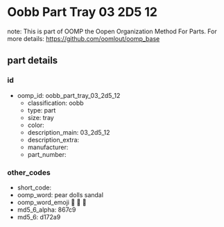 # Oobb Part Tray 03 2D5 12  

note: This is part of OOMP the Oopen Organization Method For Parts. For more details: https://github.com/oomlout/oomp_base

##  part details





### id
* oomp_id: oobb_part_tray_03_2d5_12
  * classification: oobb
  * type: part
  * size: tray
  * color: 
  * description_main: 03_2d5_12
  * description_extra: 
  * manufacturer: 
  * part_number: 

### other_codes
* short_code: 
* oomp_word: pear dolls sandal
* oomp_word_emoji :pear: :dolls: :sandal:
* md5_6_alpha: 867c9
* md5_6: d172a9